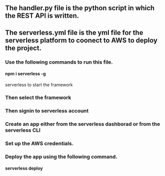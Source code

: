 ## The handler.py file is the python script in which the REST API is written.

## The serverless.yml file is the yml file for the serverless platform to coonect to AWS to deploy the project.

### Use the following commands to run this file.
#### npm i serverless -g
serverless to start the framework
### Then select the framework
### Then signin to serverless account
### Create an app either from the serverless dashborad or from the serverless CLI
### Set up the AWS credentials.
### Deploy the app using the following command.
#### serverless deploy
